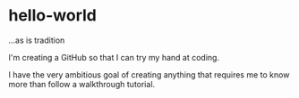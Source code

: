 # hello-world
...as is tradition

I'm creating a GitHub so that I can try my hand at coding.

I have the very ambitious goal of creating anything that requires me to know more than follow a walkthrough tutorial.
